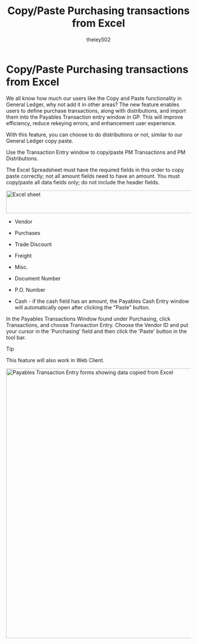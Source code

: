 ﻿---
title: Copy/Paste Purchasing transactions from Excel 
description: New in October 2020 - Copy/Paste Purchasing transactions from Excel
ms.date: 09-30-2020
ms.topic: article
ms.prod: dynamics-gp
author: theley502
ms.author: theley
manager: edupont
---

# Copy/Paste Purchasing transactions from Excel

We all know how much our users like the Copy and Paste functionality in General Ledger, why not add it in other areas? The new feature enables users to define purchase transactions, along with distributions, and import them into the Payables Transaction entry window in GP. This will improve efficiency, reduce rekeying errors, and enhancement user experience.

With this feature, you can choose to do distributions or not, similar to our General Ledger copy paste.

Use the Transaction Entry window to copy/paste PM Transactions and PM Distributions.

The Excel Spreadsheet must have the required fields in this order to copy paste correctly; not all amount fields need to have an amount. You must copy/paste all data fields only; do not include the header fields.

<img src="media/image28.jpg" alt="Excel sheet" width="628" height="62" />

- Vendor

- Purchases

- Trade Discount

- Freight

- Misc.

- Document Number

- P.O. Number

- Cash - if the cash field has an amount, the Payables Cash Entry window will automatically open after clicking the "Paste" button.

In the Payables Transactions Window found under Purchasing, click Transactions, and choose Transaction Entry. Choose the Vendor ID and put your cursor in the 'Purchasing' field and then click the 'Paste' button in the tool bar.

> [!TIP]
> This feature will also work in Web Client.

<img src="media/image29.jpg" alt="Payables Transaction Entry forms showing data copied from Excel" width="624" height="735" />


